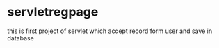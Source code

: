 # servletregpage
this is first project of servlet which accept record form user and save in database
